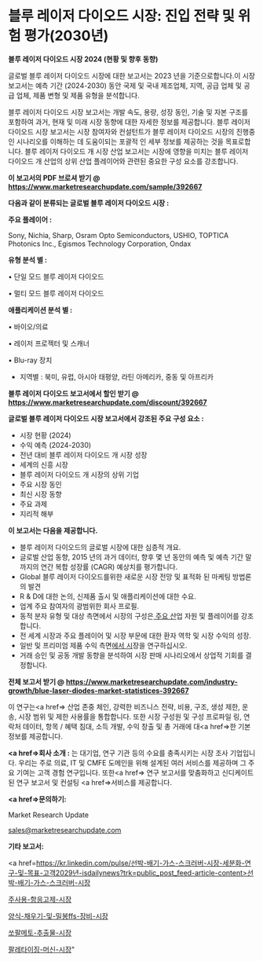 # 블루 레이저 다이오드 시장: 진입 전략 및 위험 평가(2030년)

<strong>블루 레이저 다이오드 시장 2024 (현황 및 향후 동향)</strong>

글로벌 블루 레이저 다이오드 시장에 대한 보고서는 2023 년을 기준으로합니다.이 시장 보고서는 예측 기간 (2024-2030) 동안 국제 및 국내 제조업체, 지역, 공급 업체 및 공급 업체, 제품 변형 및 제품 유형을 분석합니다.

블루 레이저 다이오드 시장 보고서는 개발 속도, 용량, 성장 동인, 기술 및 자본 구조를 포함하여 과거, 현재 및 미래 시장 동향에 대한 자세한 정보를 제공합니다. 블루 레이저 다이오드 시장 보고서는 시장 참여자와 컨설턴트가 블루 레이저 다이오드 시장의 진행중인 시나리오를 이해하는 데 도움이되는 포괄적 인 세부 정보를 제공하는 것을 목표로합니다. 블루 레이저 다이오드 개 시장 산업 보고서는 시장에 영향을 미치는 블루 레이저 다이오드 개 산업의 상위 산업 플레이어와 관련된 중요한 구성 요소를 강조합니다.



<strong>이 보고서의 PDF 브로셔 받기 @ <a href=https://www.marketresearchupdate.com/sample/392667>https://www.marketresearchupdate.com/sample/392667</a></strong>



<strong>다음과 같이 분류되는 글로벌 블루 레이저 다이오드 시장 :</strong>



<strong>주요 플레이어 :</strong>

Sony, Nichia, Sharp, Osram Opto Semiconductors, USHIO, TOPTICA Photonics Inc., Egismos Technology Corporation, Ondax



<strong>유형 분석 별 :</strong>

• 단일 모드 블루 레이저 다이오드

• 멀티 모드 블루 레이저 다이오드



<strong>애플리케이션 분석 별 :</strong>

• 바이오/의료

• 레이저 프로젝터 및 스캐너

• Blu-ray 장치

<ul>
  <li>지역별 : 북미, 유럽, 아시아 태평양, 라틴 아메리카, 중동 및 아프리카</li>
</ul>


<strong>블루 레이저 다이오드 보고서에서 할인 받기 @ <a href=https://www.marketresearchupdate.com/discount/392667>https://www.marketresearchupdate.com/discount/392667</a></strong>



<strong>글로벌 블루 레이저 다이오드 시장 보고서에서 강조된 주요 구성 요소 :</strong>
<ul>
  <li>시장 현황 (2024)</li>
  <li>수익 예측 (2024-2030)</li>
  <li>전년 대비 블루 레이저 다이오드 개 시장 성장</li>
  <li>세계의 신흥 시장</li>
  <li>블루 레이저 다이오드 개 시장의 상위 기업</li>
  <li>주요 시장 동인</li>
  <li>최신 시장 동향</li>
  <li>주요 과제</li>
  <li>지리적 해부</li>
</ul>


<strong>이 보고서는 다음을 제공합니다.</strong>
<ul>
  <li>블루 레이저 다이오드의 글로벌 시장에 대한 심층적 개요.</li>
  <li>글로벌 산업 동향, 2015 년의 과거 데이터, 향후 몇 년 동안의 예측 및 예측 기간 말까지의 연간 복합 성장률 (CAGR) 예상치를 평가합니다.</li>
  <li>Global 블루 레이저 다이오드를위한 새로운 시장 전망 및 표적화 된 마케팅 방법론의 발견</li>
  <li>R &amp; D에 대한 논의, 신제품 출시 및 애플리케이션에 대한 수요.</li>
  <li>업계 주요 참여자의 광범위한 회사 프로필.</li>
  <li>동적 분자 유형 및 대상 측면에서 시장의 구성은<a href=> 주요 산</a>업 자원 및 플레이어를 강조합니다.</li>
  <li>전 세계 시장과 주요 플레이어 및 시장 부문에 대한 환자 역학 및 시장 수익의 성장.</li>
  <li>일반 및 프리미엄 제품 수익 측면<a href=>에서 시</a>장을 연구하십시오.</li>
  <li>거래 승인 및 공동 개발 동향을 분석하여 시장 판매 시나리오에서 상업적 기회를 결정합니다.</li>
</ul>



<strong>전체 보고서 받기 @ <a href=https://www.marketresearchupdate.com/industry-growth/blue-laser-diodes-market-statistices-392667>https://www.marketresearchupdate.com/industry-growth/blue-laser-diodes-market-statistices-392667</a></strong>

이 연구는<a href=> 산업 존중</a> 체인, 강력한 비즈니스 전략, 비용, 구조, 생성 제한, 운송, 시장 범위 및 제한 사용률을 통합합니다. 또한 시장 구성원 및 구성 프로파일 링, 연락처 데이터, 항목 / 혜택 침대, 소득 개발, 수익 창출 및 총 거래에 대<a href=>한 기본 </a>정보를 제공합니다.



<strong><a href=>회사 소</a>개 :</strong>
는 대기업, 연구 기관 등의 수요를 충족시키는 시장 조사 기업입니다. 우리는 주로 의료, IT 및 CMFE 도메인을 위해 설계된 여러 서비스를 제공하며 그 주요 기여는 고객 경험 연구입니다. 또한<a href=> 연구 보</a>고서를 맞춤화하고 신디케이트 된 연구 보고서 및 컨설팅 <a href=>서비스</a>를 제공합니다.



<strong><a href=>문의하기:</a></strong>

Market Research Update

sales@marketresearchupdate.com



<strong>기타 보고서:</strong>

<a href=https://kr.linkedin.com/pulse/선박-배기-가스-스크러버-시장-세분화-연구-및-목표-고객2029년-isdailynews?trk=public_post_feed-article-content>선박-배기-가스-스크러버-시장</a>

<a href=https://www.linkedin.com/pulse/주사용-항응고제-시장-세분화-연구-및-목표-고객2029년-trendsetters-talk-360-analysis/>주사용-항응고제-시장</a>

<a href=https://www.linkedin.com/pulse/양식-채우기-및-밀봉ffs-장비-시장-현재-미래-성장-2029-sa9zf/>양식-채우기-및-밀봉ffs-장비-시장</a>

<a href=https://www.linkedin.com/pulse/쏘팔메토-추출물-시장-진입-전략-및-위험-평가2029년-survey-savvy-insights-360-analysis-xdwxf/>쏘팔메토-추출물-시장</a>

<a href=https://www.linkedin.com/pulse/팔레타이징-머신-시장-세분화-연구-및-목표-고객2030년-market-matrix-musings-analysis-vglkc/>팔레타이징-머신-시장</a>"
